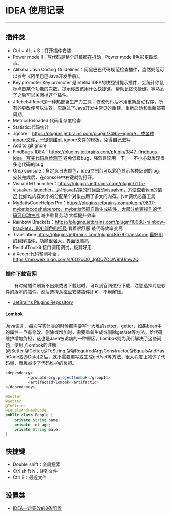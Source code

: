 # IDEA 使用记录
***
## 插件类
- Ctrl + Alt + S：打开插件安装
-  Power mode II：写代码是整个屏幕都在抖动，Power mode II色彩更酷炫点。
- Alibaba Java Coding Guidelines：阿里巴巴代码规范检查插件，当然规范可以参考《阿里巴巴Java开发手册》。
- Key promoter:Key promoter 是IntelliJ IDEA的快捷键提示插件，会统计你鼠标点击某个功能的次数，提示你应该用什么快捷键，帮助记忆快捷键，等熟悉了之后可以关闭掉这个插件。
- JRebel:JRebel是一种热部署生产力工具，修改代码后不用重新启动程序，所有的更改便可以生效。它跳过了Java开发中常见的重建、重新启动和重新部署周期。
- MetricsReloaded:代码复杂度检查
- Statistic:代码统计
-  .ignore：https://plugins.jetbrains.com/plugin/7495--ignore，成各种ignore文件，一键创建git ignore文件的模板，免得自己去写
-  Add to gitignore
- FindBugs-IDEA：https://plugins.jetbrains.com/plugin/3847-findbugs-idea，写完代码后检测下 避免低级bug，强烈建议用一下，一不小心就发现很多老代码的bug
- Grep console：自定义日志颜色，idea控制台可以彩色显示各种级别的log，安装完成后，在console中右键就能打开。
- VisualVM Launcher：https://plugins.jetbrains.com/plugin/7115-visualvm-launcher，运行java程序的时候启动visualvm，方便查看jvm的情况 比如堆内存大小的分配某个对象占用了多大的内存，jvm调优必备工具
- MyBatisCodeHelperPro：https://plugins.jetbrains.com/plugin/9837-mybatiscodehelperpro，mybatis代码自动生成插件，大部分单表操作的代码可自动生成 减少重复劳动 大幅提升效率
- Rainbow Brackets：https://plugins.jetbrains.com/plugin/10080-rainbow-brackets，彩虹颜色的括号 看着很舒服 敲代码效率变高
-  Translation:https://plugins.jetbrains.com/plugin/8579-translation,最好用的翻译插件，功能很强大，界面很漂亮
- RestfulToolkit:接口调用调试，极其好用
- aiXcoer:代码预测补全， https://mp.weixin.qq.com/s/6O2oO0_JgQUZOcW9hUmw2Q

### 插件下载官网
&ensp;&ensp;&ensp;&ensp;有时候插件刷新不出来或者下载超时，可以到官网进行下载，注意选择对应软件的版本的插件，然后选择从磁盘安装插件即可，不用解压。

- [JetBrains Plugins Repository](https://plugins.jetbrains.com/)


#### Lombok
Java语言，每次写实体类的时候都需要写一大堆的setter，getter，如果bean中的属性一旦有修改、删除或增加时，需要重新生成或删除get/set等方法，给代码维护增加负担，这也是Java被诟病的一种原因。Lombok则为我们解决了这些问题，使用了lombok的注解(@Setter,@Getter,@ToString,@@RequiredArgsConstructor,@EqualsAndHashCode或@Data)之后，就不需要编写或生成get/set等方法，很大程度上减少了代码量，而且减少了代码维护的负担。

```java
<dependency>  
          <groupId>org.projectlombok</groupId>  
          <artifactId>lombok</artifactId>   
</dependency>
```

```java
@Setter
@Getter
@ToString
@EqualsAndHashCode
public class People {
    private String name;
    private int age;
    private String male;
}
```

## 快捷键
- Double shift：全局搜索
- Ctrl shift N：转到文件
- Ctrl E：最近文件

## 设置类
- [IDEA一定要改的8条配置](https://mp.weixin.qq.com/s/dfZrFuoih94Puu6dt_AxDA)
